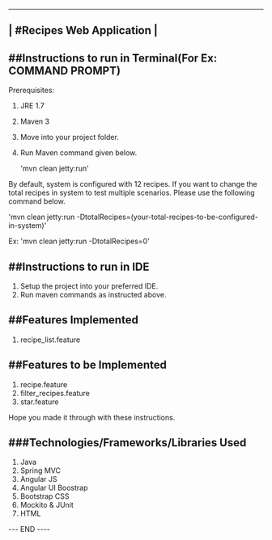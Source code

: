 
 -------------------------
| #Recipes Web Application |
 -------------------------

##Instructions to run in Terminal(For Ex: COMMAND PROMPT)
-------------------------------

Prerequisites:
 1. JRE 1.7
 2. Maven 3

1. Move into your project folder.
2. Run Maven command given below.

   'mvn clean jetty:run'

By default, system is configured with 12 recipes. If you want to change the total recipes in system to test multiple scenarios. 
Please use the following command below.

  'mvn clean jetty:run -DtotalRecipes=(your-total-recipes-to-be-configured-in-system)'
  
  Ex:
  'mvn clean jetty:run -DtotalRecipes=0'

##Instructions to run in IDE
---------------------------
1. Setup the project into your preferred IDE.
2. Run maven commands as instructed above.

##Features Implemented
--------------------
1. recipe_list.feature

##Features to be Implemented
---------------------------
1. recipe.feature
2. filter_recipes.feature
3. star.feature


Hope you made it through with these instructions.

###Technologies/Frameworks/Libraries Used
---------------------------------------
1. Java
2. Spring MVC
3. Angular JS
4. Angular UI Boostrap
5. Bootstrap CSS
6. Mockito & JUnit
7. HTML

--- END ----
   

 

